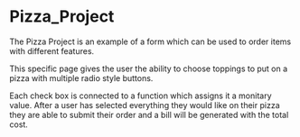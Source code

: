 # Pizza_Project

The Pizza Project is an example of a form which can be used 
to order items with different features. 

This specific page gives the user the ability to choose
toppings to put on a pizza with multiple radio style buttons.

Each check box is connected to a function which assigns it a 
monitary value. After a user has selected everything they 
would like on their pizza they are able to submit their 
order and a bill will be generated with the total cost.
